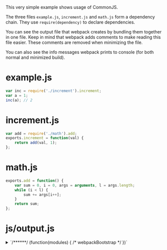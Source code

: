 This very simple example shows usage of CommonJS.

The three files `example.js`, `increment.js` and `math.js` form a dependency chain. They use `require(dependency)` to declare dependencies.

You can see the output file that webpack creates by bundling them together in one file. Keep in mind that webpack adds comments to make reading this file easier. These comments are removed when minimizing the file.

You can also see the info messages webpack prints to console (for both normal and minimized build).

# example.js

``` javascript
var inc = require('./increment').increment;
var a = 1;
inc(a); // 2
```

# increment.js

``` javascript
var add = require('./math').add;
exports.increment = function(val) {
    return add(val, 1);
};
```

# math.js

``` javascript
exports.add = function() {
    var sum = 0, i = 0, args = arguments, l = args.length;
    while (i < l) {
        sum += args[i++];
    }
    return sum;
};
```

# js/output.js

<details><summary>`/******/ (function(modules) { /* webpackBootstrap */ })`</summary>
``` javascript
/******/ (function(modules) { // webpackBootstrap
/******/ 	// The module cache
/******/ 	var installedModules = {};

/******/ 	// The require function
/******/ 	function __webpack_require__(moduleId) {

/******/ 		// Check if module is in cache
/******/ 		if(installedModules[moduleId])
/******/ 			return installedModules[moduleId].exports;

/******/ 		// Create a new module (and put it into the cache)
/******/ 		var module = installedModules[moduleId] = {
/******/ 			i: moduleId,
/******/ 			l: false,
/******/ 			exports: {}
/******/ 		};

/******/ 		// Execute the module function
/******/ 		modules[moduleId].call(module.exports, module, module.exports, __webpack_require__);

/******/ 		// Flag the module as loaded
/******/ 		module.l = true;

/******/ 		// Return the exports of the module
/******/ 		return module.exports;
/******/ 	}


/******/ 	// expose the modules object (__webpack_modules__)
/******/ 	__webpack_require__.m = modules;

/******/ 	// expose the module cache
/******/ 	__webpack_require__.c = installedModules;

/******/ 	// identity function for calling harmory imports with the correct context
/******/ 	__webpack_require__.i = function(value) { return value; };

/******/ 	// define getter function for harmory exports
/******/ 	__webpack_require__.d = function(exports, name, getter) {
/******/ 		Object.defineProperty(exports, name, {
/******/ 			configurable: false,
/******/ 			enumerable: true,
/******/ 			get: getter
/******/ 		});
/******/ 	};

/******/ 	// getDefaultExport function for compatibility with non-harmony modules
/******/ 	__webpack_require__.n = function(module) {
/******/ 		var getter = module && module.__esModule ?
/******/ 			function getDefault() { return module['default']; } :
/******/ 			function getModuleExports() { return module; };
/******/ 		__webpack_require__.d(getter, 'a', getter);
/******/ 		return getter;
/******/ 	};

/******/ 	// Object.prototype.hasOwnProperty.call
/******/ 	__webpack_require__.o = function(object, property) { return Object.prototype.hasOwnProperty.call(object, property); };

/******/ 	// __webpack_public_path__
/******/ 	__webpack_require__.p = "js/";

/******/ 	// Load entry module and return exports
/******/ 	return __webpack_require__(__webpack_require__.s = 2);
/******/ })
/************************************************************************/
```
</details>
``` javascript
/******/ ([
/* 0 */
/* unknown exports provided */
/* all exports used */
/*!**********************!*\
  !*** ./increment.js ***!
  \**********************/
/***/ function(module, exports, __webpack_require__) {

var add = __webpack_require__(/*! ./math */ 1).add;
exports.increment = function(val) {
    return add(val, 1);
};

/***/ },
/* 1 */
/* unknown exports provided */
/* all exports used */
/*!*****************!*\
  !*** ./math.js ***!
  \*****************/
/***/ function(module, exports) {

exports.add = function() {
    var sum = 0, i = 0, args = arguments, l = args.length;
    while (i < l) {
        sum += args[i++];
    }
    return sum;
};

/***/ },
/* 2 */
/* unknown exports provided */
/* all exports used */
/*!********************!*\
  !*** ./example.js ***!
  \********************/
/***/ function(module, exports, __webpack_require__) {

var inc = __webpack_require__(/*! ./increment */ 0).increment;
var a = 1;
inc(a); // 2

/***/ }
/******/ ]);
```

# Info

## Uncompressed

```
Hash: 8bf88f6ef9c3a5b77918
Version: webpack 2.1.0-beta.22
Time: 150ms
    Asset     Size  Chunks             Chunk Names
output.js  3.34 kB       0  [emitted]  main
Entrypoint main = output.js
chunk    {0} output.js (main) 329 bytes [entry] [rendered]
    > main [2] ./example.js 
    [0] ./increment.js 98 bytes {0} [built]
        cjs require ./increment [2] ./example.js 1:10-32
    [1] ./math.js 162 bytes {0} [built]
        cjs require ./math [0] ./increment.js 1:10-27
    [2] ./example.js 69 bytes {0} [built]
```

## Minimized (uglify-js, no zip)

```
Hash: 8bf88f6ef9c3a5b77918
Version: webpack 2.1.0-beta.22
Time: 259ms
    Asset       Size  Chunks             Chunk Names
output.js  706 bytes       0  [emitted]  main
Entrypoint main = output.js
chunk    {0} output.js (main) 329 bytes [entry] [rendered]
    > main [2] ./example.js 
    [0] ./increment.js 98 bytes {0} [built]
        cjs require ./increment [2] ./example.js 1:10-32
    [1] ./math.js 162 bytes {0} [built]
        cjs require ./math [0] ./increment.js 1:10-27
    [2] ./example.js 69 bytes {0} [built]
```
